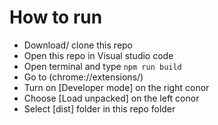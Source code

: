 # How to run

- Download/ clone this repo
- Open this repo in Visual studio code
- Open terminal and type `npm run build`
- Go to (chrome://extensions/)
- Turn on [Developer mode] on the right conor
- Choose [Load unpacked] on the left conor
- Select [dist] folder in this repo folder



